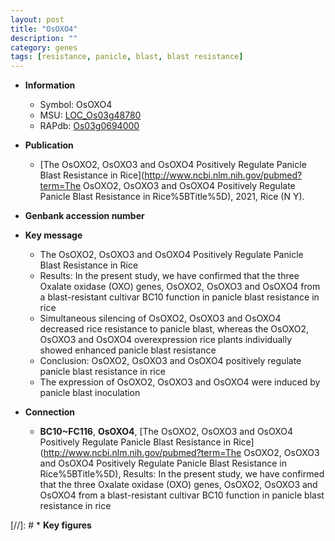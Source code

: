 ```yaml
---
layout: post
title: "OsOXO4"
description: ""
category: genes
tags: [resistance, panicle, blast, blast resistance]
---
```


* **Information**  
    + Symbol: OsOXO4  
    + MSU: [LOC_Os03g48780](http://rice.uga.edu/cgi-bin/ORF_infopage.cgi?orf=LOC_Os03g48780)  
    + RAPdb: [Os03g0694000](https://rapdb.dna.affrc.go.jp/locus/?name=Os03g0694000)  

* **Publication**  
    + [The OsOXO2, OsOXO3 and OsOXO4 Positively Regulate Panicle Blast Resistance in Rice](http://www.ncbi.nlm.nih.gov/pubmed?term=The OsOXO2, OsOXO3 and OsOXO4 Positively Regulate Panicle Blast Resistance in Rice%5BTitle%5D), 2021, Rice (N Y).

* **Genbank accession number**  

* **Key message**  
    + The OsOXO2, OsOXO3 and OsOXO4 Positively Regulate Panicle Blast Resistance in Rice
    + Results: In the present study, we have confirmed that the three Oxalate oxidase (OXO) genes, OsOXO2, OsOXO3 and OsOXO4 from a blast-resistant cultivar BC10 function in panicle blast resistance in rice
    + Simultaneous silencing of OsOXO2, OsOXO3 and OsOXO4 decreased rice resistance to panicle blast, whereas the OsOXO2, OsOXO3 and OsOXO4 overexpression rice plants individually showed enhanced panicle blast resistance
    + Conclusion: OsOXO2, OsOXO3 and OsOXO4 positively regulate panicle blast resistance in rice
    + The expression of OsOXO2, OsOXO3 and OsOXO4 were induced by panicle blast inoculation

* **Connection**  
    + __BC10~FC116__, __OsOXO4__, [The OsOXO2, OsOXO3 and OsOXO4 Positively Regulate Panicle Blast Resistance in Rice](http://www.ncbi.nlm.nih.gov/pubmed?term=The OsOXO2, OsOXO3 and OsOXO4 Positively Regulate Panicle Blast Resistance in Rice%5BTitle%5D),   Results: In the present study, we have confirmed that the three Oxalate oxidase (OXO) genes, OsOXO2, OsOXO3 and OsOXO4 from a blast-resistant cultivar BC10 function in panicle blast resistance in rice

[//]: # * **Key figures**  


